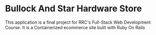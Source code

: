 # Bullock And Star Hardware Store

This application is a final project for RRC's Full-Stack Web Development Course. It is a Containerized ecommerce site built with Ruby On Rails
